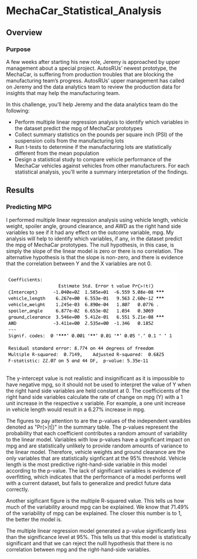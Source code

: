 # MechaCar_Statistical_Analysis

## Overview
### Purpose
A few weeks after starting his new role, Jeremy is approached by upper management about a special project. AutosRUs’ newest prototype, the MechaCar, is suffering from production troubles that are blocking the manufacturing team’s progress. AutosRUs’ upper management has called on Jeremy and the data analytics team to review the production data for insights that may help the manufacturing team.

In this challenge, you’ll help Jeremy and the data analytics team do the following:

- Perform multiple linear regression analysis to identify which variables in the dataset predict the mpg of MechaCar prototypes
- Collect summary statistics on the pounds per square inch (PSI) of the suspension coils from the manufacturing lots
- Run t-tests to determine if the manufacturing lots are statistically different from the mean population
- Design a statistical study to compare vehicle performance of the MechaCar vehicles against vehicles from other manufacturers. For   each statistical analysis, you’ll write a summary interpretation of the findings.

## Results
### Predicting MPG
I performed multiple linear regression analysis using vehicle length, vehicle weight, spoiler angle, ground clearance, and AWD as the right hand side variables to see if it had any effect on the outcome variable, mpg. My analysis will help to identify which variables, if any, in the dataset predict the mpg of MechaCar prototypes. The null hypothesis, in this case, is simply the slope of the linear model is zero or there is no correlation. The alternative hypothesis is that the slope is non-zero, and there is evidence that the correlation between Y and the X variables are not 0. 

![](analysis/mpgLR.png)

The y-intercept value is not realistic and insignificant as it is impossible to have negative mpg, so it should not be used to interpret the value of Y when the right hand side variables are held constant at 0. The coefficicents of the right hand side variables calculate the rate of change on mpg (Y) with a 1 unit increase in the respective x variable. For example, a one unit increase in vehicle length would result in a 6.27% increase in mpg.

The figures to pay attention to are the p-values of the independent varaibles denoted as "Pr(>|t|)" in the summary table. The p-values represent the probability that each coefficient contributes a random amount of variability to the linear model. Variables with low p-values have a significant impact on mpg and are statistically unlikely to provide random amounts of variance to the linear model. Therefore, vehicle weights and ground clearance are the only variables that are statistically signficant at the 95% threshold. Vehicle length is the most predictive right-hand-side variable in this model according to the p-value. The lack of significant variables is evidence of overfitting, which indicates that the performance of a model performs well with a current dataset, but fails to generalize and predict future data correctly.

Another sigificant figure is the multiple R-squared value. This tells us how much of the variability around mpg can be explained. We know that 71.49% of the variability of mpg can be explained. The closer this number is to 1, the better the model is.

The multiple linear regression model generated a p-value significantly less than the significance level at 95%. This tells us that this model is statistically significant and that we can reject the nulll hypothesis that there is no correlation between mpg and the right-hand-side variables.